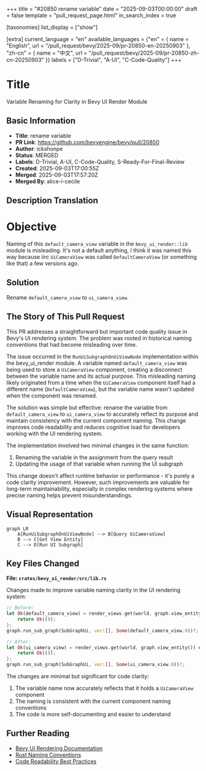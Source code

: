 +++
title = "#20850 rename variable"
date = "2025-09-03T00:00:00"
draft = false
template = "pull_request_page.html"
in_search_index = true

[taxonomies]
list_display = ["show"]

[extra]
current_language = "en"
available_languages = {"en" = { name = "English", url = "/pull_request/bevy/2025-09/pr-20850-en-20250903" }, "zh-cn" = { name = "中文", url = "/pull_request/bevy/2025-09/pr-20850-zh-cn-20250903" }}
labels = ["D-Trivial", "A-UI", "C-Code-Quality"]
+++

# Title
Variable Renaming for Clarity in Bevy UI Render Module

## Basic Information
- **Title**: rename variable
- **PR Link**: https://github.com/bevyengine/bevy/pull/20850
- **Author**: ickshonpe
- **Status**: MERGED
- **Labels**: D-Trivial, A-UI, C-Code-Quality, S-Ready-For-Final-Review
- **Created**: 2025-09-03T17:00:55Z
- **Merged**: 2025-09-03T17:57:20Z
- **Merged By**: alice-i-cecile

## Description Translation
# Objective

Naming of this `default_camera_view` variable in the `bevy_ui_render::lib` module is misleading. It's not a default anything, I think it was named this way because iirc `UiCameraView` was called `DefaultCameraView` (or something like that) a few versions ago.

## Solution

Rename `default_camera_view` to `ui_camera_view`.

## The Story of This Pull Request

This PR addresses a straightforward but important code quality issue in Bevy's UI rendering system. The problem was rooted in historical naming conventions that had become misleading over time.

The issue occurred in the `RunUiSubgraphOnUiViewNode` implementation within the bevy_ui_render module. A variable named `default_camera_view` was being used to store a `UiCameraView` component, creating a disconnect between the variable name and its actual purpose. This misleading naming likely originated from a time when the `UiCameraView` component itself had a different name (`DefaultCameraView`), but the variable name wasn't updated when the component was renamed.

The solution was simple but effective: rename the variable from `default_camera_view` to `ui_camera_view` to accurately reflect its purpose and maintain consistency with the current component naming. This change improves code readability and reduces cognitive load for developers working with the UI rendering system.

The implementation involved two minimal changes in the same function:
1. Renaming the variable in the assignment from the query result
2. Updating the usage of that variable when running the UI subgraph

This change doesn't affect runtime behavior or performance - it's purely a code clarity improvement. However, such improvements are valuable for long-term maintainability, especially in complex rendering systems where precise naming helps prevent misunderstandings.

## Visual Representation

```mermaid
graph LR
    A[RunUiSubgraphOnUiViewNode] --> B[Query UiCameraView]
    B --> C[Get View Entity]
    C --> D[Run UI Subgraph]
```

## Key Files Changed

**File: `crates/bevy_ui_render/src/lib.rs`**

Changes made to improve variable naming clarity in the UI rendering system:

```rust
// Before:
let Ok(default_camera_view) = render_views.get(world, graph.view_entity()) else {
    return Ok(());
};
graph.run_sub_graph(SubGraphUi, vec![], Some(default_camera_view.0))?;

// After:
let Ok(ui_camera_view) = render_views.get(world, graph.view_entity()) else {
    return Ok(());
};
graph.run_sub_graph(SubGraphUi, vec![], Some(ui_camera_view.0))?;
```

The changes are minimal but significant for code clarity:
1. The variable name now accurately reflects that it holds a `UiCameraView` component
2. The naming is consistent with the current component naming conventions
3. The code is more self-documenting and easier to understand

## Further Reading

- [Bevy UI Rendering Documentation](https://bevyengine.org/learn/books/introduction/ui)
- [Rust Naming Conventions](https://rust-lang.github.io/api-guidelines/naming.html)
- [Code Readability Best Practices](https://github.com/rust-unofficial/patterns/blob/master/patterns/readability.md)